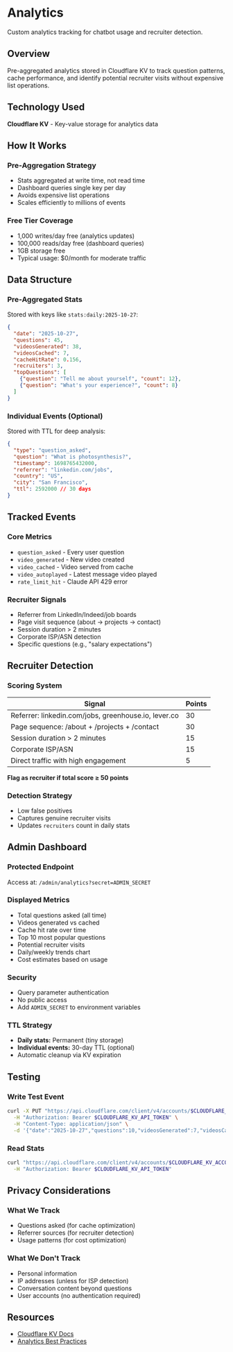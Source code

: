 # Analytics

Custom analytics tracking for chatbot usage and recruiter detection.

## Overview

Pre-aggregated analytics stored in Cloudflare KV to track question patterns, cache performance, and identify potential recruiter visits without expensive list operations.

## Technology Used

**Cloudflare KV** - Key-value storage for analytics data

## How It Works

### Pre-Aggregation Strategy
- Stats aggregated at write time, not read time
- Dashboard queries single key per day
- Avoids expensive list operations
- Scales efficiently to millions of events

### Free Tier Coverage
- 1,000 writes/day free (analytics updates)
- 100,000 reads/day free (dashboard queries)
- 1GB storage free
- Typical usage: $0/month for moderate traffic

## Data Structure

### Pre-Aggregated Stats
Stored with keys like `stats:daily:2025-10-27`:
```json
{
  "date": "2025-10-27",
  "questions": 45,
  "videosGenerated": 38,
  "videosCached": 7,
  "cacheHitRate": 0.156,
  "recruiters": 3,
  "topQuestions": [
    {"question": "Tell me about yourself", "count": 12},
    {"question": "What's your experience?", "count": 8}
  ]
}
```

### Individual Events (Optional)
Stored with TTL for deep analysis:
```json
{
  "type": "question_asked",
  "question": "What is photosynthesis?",
  "timestamp": 1698765432000,
  "referrer": "linkedin.com/jobs",
  "country": "US",
  "city": "San Francisco",
  "ttl": 2592000 // 30 days
}
```

## Tracked Events

### Core Metrics
- `question_asked` - Every user question
- `video_generated` - New video created
- `video_cached` - Video served from cache
- `video_autoplayed` - Latest message video played
- `rate_limit_hit` - Claude API 429 error

### Recruiter Signals
- Referrer from LinkedIn/Indeed/job boards
- Page visit sequence (about → projects → contact)
- Session duration > 2 minutes
- Corporate ISP/ASN detection
- Specific questions (e.g., "salary expectations")

## Recruiter Detection

### Scoring System
| Signal | Points |
|--------|--------|
| Referrer: linkedin.com/jobs, greenhouse.io, lever.co | 30 |
| Page sequence: /about + /projects + /contact | 30 |
| Session duration > 2 minutes | 15 |
| Corporate ISP/ASN | 15 |
| Direct traffic with high engagement | 5 |

**Flag as recruiter if total score ≥ 50 points**

### Detection Strategy
- Low false positives
- Captures genuine recruiter visits
- Updates `recruiters` count in daily stats

## Admin Dashboard

### Protected Endpoint
Access at: `/admin/analytics?secret=ADMIN_SECRET`

### Displayed Metrics
- Total questions asked (all time)
- Videos generated vs cached
- Cache hit rate over time
- Top 10 most popular questions
- Potential recruiter visits
- Daily/weekly trends chart
- Cost estimates based on usage

### Security
- Query parameter authentication
- No public access
- Add `ADMIN_SECRET` to environment variables

### TTL Strategy
- **Daily stats:** Permanent (tiny storage)
- **Individual events:** 30-day TTL (optional)
- Automatic cleanup via KV expiration

## Testing

### Write Test Event
```bash
curl -X PUT "https://api.cloudflare.com/client/v4/accounts/$CLOUDFLARE_KV_ACCOUNT_ID/storage/kv/namespaces/$CLOUDFLARE_KV_NAMESPACE_ID_ANALYTICS/values/stats:daily:2025-10-27" \
  -H "Authorization: Bearer $CLOUDFLARE_KV_API_TOKEN" \
  -H "Content-Type: application/json" \
  -d '{"date":"2025-10-27","questions":10,"videosGenerated":7,"videosCached":3}'
```

### Read Stats
```bash
curl "https://api.cloudflare.com/client/v4/accounts/$CLOUDFLARE_KV_ACCOUNT_ID/storage/kv/namespaces/$CLOUDFLARE_KV_NAMESPACE_ID_ANALYTICS/values/stats:daily:2025-10-27" \
  -H "Authorization: Bearer $CLOUDFLARE_KV_API_TOKEN"
```

## Privacy Considerations

### What We Track
- Questions asked (for cache optimization)
- Referrer sources (for recruiter detection)
- Usage patterns (for cost optimization)

### What We Don't Track
- Personal information
- IP addresses (unless for ISP detection)
- Conversation content beyond questions
- User accounts (no authentication required)

## Resources

- [Cloudflare KV Docs](https://developers.cloudflare.com/kv/)
- [Analytics Best Practices](https://developers.cloudflare.com/workers/examples/)
